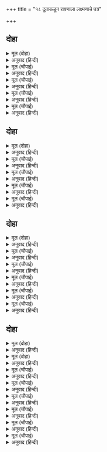 +++
title = "१८ दूताकडून रावणाला लक्ष्मणाचे पत्र"

+++


## दोहा


<details><summary>मूल (दोहा)</summary>

की भइ भेंट कि फिरि गए श्रवन सुजसु सुनि मोर।  
कहसि न रिपु दल तेज बल बहुत चकित चित तोर॥ ५३॥
</details>

<details><summary>अनुवाद (हिन्दी)</summary>

त्यांची तुझी भेट झाली की, कानांनी नुसती त्यांची कीर्ती ऐकून आलास? शत्रु-सेनेचे तेज व बल किती आहे, ते सांगत का नाहीस? तुझे चित्त फार थक्क झालेले दिसते.’॥ ५३॥
</details>

<details><summary>मूल (चौपाई)</summary>

नाथ कृपा करि पूँछेहु जैसें।  
मानहु कहा क्रोध तजि तैसें॥  
मिला जाइ जब अनुज तुम्हारा।  
जातहिं राम तिलक तेहि सारा॥
</details>

<details><summary>अनुवाद (हिन्दी)</summary>

दूत म्हणाला, ‘हे नाथ, तुम्ही ज्याप्रमाणे कृपा करून विचारले, तसेच आता राग सोडून माझे म्हणणे ऐका. जेव्हा तुमचा भाऊ श्रीरामांना जाऊन भेटला, तेव्हा तो पोहोचताच श्रीरामांनी त्याला राजतिलक केला.॥ १॥
</details>

<details><summary>मूल (चौपाई)</summary>

रावन दूत हमहि सुनि काना।  
कपिन्ह बाँधि दीन्हे दुख नाना॥  
श्रवन नासिका काटैं लागे।  
राम सपथ दीन्हें हम त्यागे॥
</details>

<details><summary>अनुवाद (हिन्दी)</summary>

आम्ही रावणाचे दूत आहोत, हे ऐकून वानरांनी आम्हांला बांधून फार त्रास दिला. इतकेच काय, ते आमचे नाक-कान कापायला निघाले. आम्ही रामाची शपथ घातल्यावर त्यांनी आम्हांला सोडले.॥ २॥
</details>

<details><summary>मूल (चौपाई)</summary>

पूँछिहु नाथ राम कटकाई।  
बदन कोटि सत बरनि न जाई॥  
नाना बरन भालु कपि धारी।  
बिकटानन बिसाल भयकारी॥
</details>

<details><summary>अनुवाद (हिन्दी)</summary>

हे नाथ, तुम्ही रामांच्या सेनेबद्दल विचारले, तर तिचे वर्णन कोटॺवधी मुखांनीही करता येत नाही. अनेक रंगांची अस्वले आणि वानरांची सेना आहे. ते भयंकर तोंडाचे, विशाल देहाचे आणि भयानक आहेत.॥ ३॥
</details>

<details><summary>मूल (चौपाई)</summary>

जेहिं पुर दहेउ हतेउ सुत तोरा।  
सकल कपिन्ह महँ तेहि बलु थोरा॥  
अमित नाम भट कठिन कराला।  
अमित नाग बल बिपुल बिसाला॥
</details>

<details><summary>अनुवाद (हिन्दी)</summary>

ज्याने नगर जाळले आणि आपला पुत्र अक्षकुमार याला मारले, त्या वानराचे बळ तर सर्व वानरांमध्ये कमीच आहे. असंख्य नावे असलेले खूपच कठोर आणि भयंकर योद्धे आहेत. त्यांच्यामध्ये असंख्य हत्तींचे बळ आहे आणि ते अतिशय विशाल आहेत.॥ ४॥
</details>

## दोहा


<details><summary>मूल (दोहा)</summary>

द्विबिद मयंद नील नल अंगद गद बिकटासि।  
दधिमुख केहरि निसठ सठ जामवंत बलरासि॥ ५४॥
</details>

<details><summary>अनुवाद (हिन्दी)</summary>

द्विविद, मयंद, नील, नल, अंगद, गद, विकटास्य, दधिमुख, केसरी, निशठ, शठ आणि जांबवान हे सर्व बळाचे सागर आहेत.॥ ५४॥
</details>

<details><summary>मूल (चौपाई)</summary>

ए कपि सब सुग्रीव समाना।  
इन्ह सम कोटिन्ह गनइ को नाना॥  
राम कृपाँ अतुलित बल तिन्हहीं।  
तृन समान त्रैलोकहि गनहीं॥
</details>

<details><summary>अनुवाद (हिन्दी)</summary>

हे सर्व वानर बळामध्ये सुग्रीवासारखे आहेत, आणि त्यांच्यासारखे एक-दोन नव्हे, तर कोटॺवधी आहेत. त्या असंख्यांची गणती कोण करू शकणार? श्रीरामांच्या कृपेमुळे त्यांच्यामध्ये अतुल्य बळ आहे. ते तिन्ही लोकांना कस्पटाप्रमाणे तुच्छ समजतात.॥ १॥
</details>

<details><summary>मूल (चौपाई)</summary>

अस मैं सुना श्रवन दसकंधर।  
पदुम अठारह जूथप बंदर॥  
नाथ कटक महँ सो कपि नाहीं।  
जो न तुम्हहि जीतै रन माहीं॥
</details>

<details><summary>अनुवाद (हिन्दी)</summary>

हे दशग्रीव, मी ऐकले आहे की, अठरा पद्मे तर वानरांचे सेनापतीच आहेत. हे नाथ, त्या सेनेमध्ये तुम्हांला युद्धात जिंकू शकणार नाही,असा एकही वानर नाही.॥ २॥
</details>

<details><summary>मूल (चौपाई)</summary>

परम क्रोध मीजहिं सब हाथा।  
आयसु पै न देहिं रघुनाथा॥  
सोषहिं सिंधु सहित झष ब्याला।  
पूरहिं न त भरि कुधर बिसाला॥
</details>

<details><summary>अनुवाद (हिन्दी)</summary>

सर्वच्या सर्व अत्यंत क्रोधाने हात चोळत बसले आहेत. परंतु श्रीरघुवीर त्यांना अजुन आज्ञा देत नाहीत. ते म्हणतात, ‘आम्ही मासे व सापांसह समुद्राला शोषून टाकू, नाही तर मोठमोठॺा पर्वतांनी समुद्राला भरून टाकू.॥ ३॥
</details>

<details><summary>मूल (चौपाई)</summary>

मर्दि गर्द मिलवहिं दससीसा।  
ऐसेइ बचन कहहिं सब कीसा॥  
गर्जहिं तर्जहिं सहज असंका।  
मानहुँ ग्रसन चहत हहिं लंका॥
</details>

<details><summary>अनुवाद (हिन्दी)</summary>

आणि रावणाला चिरडून त्याला धुळीत मिळवू’ सर्व वानर असेच बोलत आहेत. सर्वजण अगदी निर्भय आहेत. ते अशा प्रकारे गर्जना करतात व धावून येतात की, लंकेला गिळून टाकू पहात आहेत.॥ ४॥
</details>

## दोहा


<details><summary>मूल (दोहा)</summary>

सहज सूर कपि भालु सब पुनि सिर पर प्रभु राम।  
रावन काल कोटि कहुँ जीति सकहिं संग्राम॥ ५५॥
</details>

<details><summary>अनुवाद (हिन्दी)</summary>

सर्व वानर व अस्वले स्वभावतःच शूर आहेत. शिवाय त्यांच्या शिरावर सर्वेश्वर प्रभू श्रीराम आहेत. हे रावणा, ते युद्धामध्ये कोटॺवधी काळांना जिंकू शकतात.॥ ५५॥
</details>

<details><summary>मूल (चौपाई)</summary>

राम तेज बल बुधि बिपुलाई।  
सेष सहस सत सकहिं न गाई॥  
सक सर एक सोषि सत सागर।  
तव भ्रातहि पूँछेउ नय नागर॥
</details>

<details><summary>अनुवाद (हिन्दी)</summary>

श्रीरामचंद्रांचे सामर्थ्य, बळ आणि बुद्धी यांच्या महतीचे गायन लाखो शेषही करू शकत नाहीत. ते एका बाणाने शेकडो समुद्र शोषून टाकू शकतात. परंतु नीतिनिपुण श्रीरामांनी तुमच्या भावाला उपाय विचारला.॥ १॥
</details>

<details><summary>मूल (चौपाई)</summary>

तासु बचन सुनि सागर पाहीं।  
मागत पंथ कृपा मन माहीं॥  
सुनत बचन बिहसा दससीसा।  
जौं असि मति सहाय कृत कीसा॥
</details>

<details><summary>अनुवाद (हिन्दी)</summary>

त्याच्या बोलण्याप्रमाणे श्रीराम समुद्राला वाट मागत आहेत. त्यांच्या मनात कृपा भरलेली आहे, म्हणून ते त्याला शोषून टाकत नाहीत.’ दूताचे बोलणे ऐकून रावण खदखदा हसला आणि म्हणाला, ‘श्रीरामाला अशी बुद्धी आहे तर? म्हणूनच त्याने वानरांची मदत घेतली आहे.॥ २॥
</details>

<details><summary>मूल (चौपाई)</summary>

सहज भीरु कर बचन दृढ़ाई।  
सागर सन ठानी मचलाई॥  
मूढ़ मृषा का करसि बड़ाई।  
रिपु बल बुद्धि थाह मैं पाई॥
</details>

<details><summary>अनुवाद (हिन्दी)</summary>

स्वभावाने भित्र्या बिभीषणाचे बोलणे खरे मानून त्याने समुद्राशी बालहट्ट करायचे ठरविले आहे. अरे मूर्खा, त्याचे खोटे मोठेपण काय सांगतोस? पुरे. शत्रू असलेल्या रामाच्या बल व बुद्धीचे रहस्य मला कळून चुकले.॥ ३॥
</details>

<details><summary>मूल (चौपाई)</summary>

सचिव सभीत बिभीषन जाकें।  
बिजय बिभूति कहाँ जग ताकें॥  
सुनि खल बचन दूत रिस बाढ़ी।  
समय बिचारि पत्रिका काढ़ी॥
</details>

<details><summary>अनुवाद (हिन्दी)</summary>

बिभीषणासारखा भित्रा ज्याचा मंत्री असेल, त्याला जगात विजय व ऐश्वर्य कसले मिळणार?’ दुष्ट रावणाचे हे बोलणे ऐकून दूताला राग आला. त्याने संधी साधून चिठ्ठी काढली.॥ ४॥
</details>

<details><summary>मूल (चौपाई)</summary>

रामानुज दीन्ही यह पाती।  
नाथ बचाइ जुड़ावहु छाती॥  
बिहसि बाम कर लीन्ही रावन।  
सचिव बोलि सठ लाग बचावन॥
</details>

<details><summary>अनुवाद (हिन्दी)</summary>

आणि म्हटले, ‘श्रीरामांचा लहान भाऊ लक्ष्मणाने ही चिठ्ठी दिली आहे.’ रावणाने ती डाव्या हाताने घेतली आणि मंत्र्याला बोलावून तो मूर्ख, मंत्र्याकडून वाचून घेऊ लागला.॥ ५॥
</details>

## दोहा


<details><summary>मूल (दोहा)</summary>

बातन्ह मनहि रिझाइ सठ जनि घालसि कुल खीस।  
राम बिरोध न उबरसि सरन बिष्नु अज ईस॥ ५६(क)॥
</details>

<details><summary>अनुवाद (हिन्दी)</summary>

चिठ्ठीत लिहिले होते, ‘अरे, मूर्खा, फक्त गप्पा मारून स्वतःच्या मनाची समजूत घालून आपले कुल नष्ट-भ्रष्ट करू नकोस. श्रीरामांना विरोधकरून तू ब्रह्मदेव, विष्णू व महेश यांना शरण गेलास, तरी तू वाचू शकणार नाहीस.॥ ५६(क)॥
</details>

<details><summary>मूल (दोहा)</summary>

की तजि मान अनुज इव प्रभु पद पंकज भृंग।  
होहि कि राम सरानल खल कुल सहित पतंग॥ ५६(ख)॥
</details>

<details><summary>अनुवाद (हिन्दी)</summary>

एक तर अभिमान सोडून आपल्या लहान भाऊ बिभीषणाप्रमाणे प्रभूंच्या चरणांचा भ्रमर बन. नाही तर हे दुष्टा, श्रीरामांच्या बाणरूपी अग्नीमध्ये परिवारासह पतंग-कीटकाप्रमाणे मरून जा.’॥ ५६(ख)॥
</details>

<details><summary>मूल (चौपाई)</summary>

सुनत सभय मन मुख मुसुकाई।  
कहत दसानन सबहि सुनाई॥  
भूमि परा कर गहत अकासा।  
लघु तापस कर बाग बिलासा॥
</details>

<details><summary>अनुवाद (हिन्दी)</summary>

चिठ्ठी ऐकताच रावण मनातून घाबरला, परंतु तोंडाने हसत तो सर्वांना म्हणू लागला-‘ज्याप्रमाणे कोणी पृथ्वीवर पडून हाताने आकाश पकडण्याचा प्रयत्न करतो. तसाच हा छोटा तपस्वी प्रौढी मिरवत आहे.’॥ १॥
</details>

<details><summary>मूल (चौपाई)</summary>

कह सुक नाथ सत्य सब बानी।  
समुझहु छाड़ि प्रकृति अभिमानी॥  
सुनहु बचन मम परिहरि क्रोधा।  
नाथ राम सन तजहु बिरोधा॥
</details>

<details><summary>अनुवाद (हिन्दी)</summary>

शुक नावाच्या दूताने म्हटले ‘महाराज! अहंकारी स्वभाव सोडून, पत्रात लिहिलेल्या गोष्टी खऱ्या समजा, क्रोध सोडून माझे बोलणे ऐका. हे नाथ, श्रीरामांशी वैर सोडून द्या.॥ २॥
</details>

<details><summary>मूल (चौपाई)</summary>

अति कोमल रघुबीर सुभाऊ।  
जद्यपि अखिल लोक कर राऊ॥  
मिलत कृपा तुम्ह पर प्रभु करिही।  
उर अपराध न एकउ धरिही॥
</details>

<details><summary>अनुवाद (हिन्दी)</summary>

जरी रघुवीर हे संपूर्ण लोकांचे स्वामी आहेत, तरी त्यांचा स्वभाव अत्यंत कोमल आहे. भेटताच ते प्रभू तुमच्यावर कृपा करतील आणि तुमचा एकही अपराध ते मनात ठेवणार नाहीत.॥ ३॥
</details>

<details><summary>मूल (चौपाई)</summary>

जनकसुता रघुनाथहि दीजे।  
एतना कहा मोर प्रभु कीजे॥  
जब तेहिं कहा देन बैदेही।  
चरन प्रहार कीन्ह सठ तेही॥
</details>

<details><summary>अनुवाद (हिन्दी)</summary>

प्रभूंना जानकी देऊन टाका. हे प्रभू, माझे एवढे सांगणे पूर्ण करा.’ जेव्हा दूताने जानकीला परत देण्यास सांगितले, तेव्हा त्या दुष्ट रावणाने त्याला लाथ मारली.॥ ४॥
</details>

<details><summary>मूल (चौपाई)</summary>

नाइ चरन सिरु चला सो तहाँ।  
कृपासिंधु रघुनायक जहाँ॥  
करि प्रनामु निज कथा सुनाई।  
राम कृपाँ आपनि गति पाई॥
</details>

<details><summary>अनुवाद (हिन्दी)</summary>

तो सुद्धा बिभीषणाप्रमाणे त्याच्या पाया पडून नतमस्तक होऊन कृपासागर श्रीरघुनाथांकडे गेला. प्रणाम करून त्याने आपले म्हणणे सांगितले आणि श्रीरामांच्या कृपेने त्याला मुनीचे स्वरूप प्राप्त झाले.॥ ५॥
</details>

<details><summary>मूल (चौपाई)</summary>

रिषि अगस्ति कीं साप भवानी।  
राछस भयउ रहा मुनि ग्यानी॥  
बंदि राम पद बारहिं बारा।  
मुनि निज आश्रम कहुँ पगु धारा॥
</details>

<details><summary>अनुवाद (हिन्दी)</summary>

शिव म्हणतात, ‘भवानी, तो ज्ञानी मुनी होता. अगस्त्य मुनींच्या शापामुळे राक्षस झाला होता. वारंवार श्रीरामांच्या चरणांना वंदन करून तो मुनी आपल्या आश्रमाला गेला.॥ ६॥
</details>
